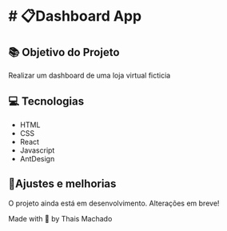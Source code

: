 # # 📋Dashboard App


## 📚 Objetivo do Projeto

Realizar um dashboard de uma loja virtual ficticia

## 💻 Tecnologias

- HTML
- CSS
- React
- Javascript
- AntDesign

## 🔨Ajustes e melhorias

O projeto ainda está em desenvolvimento. Alterações em breve!



Made with 💜 by Thais Machado


